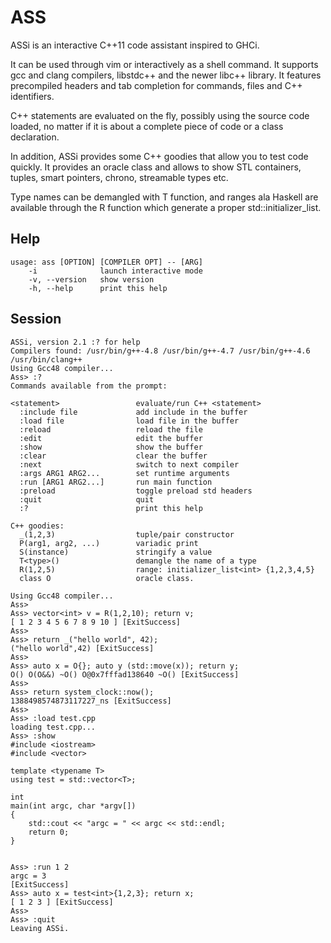 ASS
===

ASSi is an interactive C++11 code assistant inspired to GHCi. 

It can be used through vim or interactively as a shell command. It supports gcc and clang compilers, libstdc++ and the newer libc++ 
library. It features precompiled headers and tab completion for commands, files and C++ identifiers. 

C++ statements are evaluated on the fly, possibly using the source code loaded, no matter if it is about a complete piece of code or a class declaration.

In addition, ASSi provides some C++ goodies that allow you to test code quickly. It provides an oracle class and allows to show STL containers, 
tuples, smart pointers, chrono, streamable types etc. 

Type names can be demangled with T function, and ranges ala Haskell are available through the R function which
generate a proper std::initializer_list.


Help
----

    usage: ass [OPTION] [COMPILER OPT] -- [ARG]
        -i              launch interactive mode
        -v, --version   show version
        -h, --help      print this help


Session
-------
  
    ASSi, version 2.1 :? for help
    Compilers found: /usr/bin/g++-4.8 /usr/bin/g++-4.7 /usr/bin/g++-4.6 /usr/bin/clang++ 
    Using Gcc48 compiler...
    Ass> :?
    Commands available from the prompt:
    
    <statement>                 evaluate/run C++ <statement>
      :include file             add include in the buffer
      :load file                load file in the buffer
      :reload                   reload the file
      :edit                     edit the buffer
      :show                     show the buffer
      :clear                    clear the buffer
      :next                     switch to next compiler
      :args ARG1 ARG2...        set runtime arguments
      :run [ARG1 ARG2...]       run main function
      :preload                  toggle preload std headers
      :quit                     quit
      :?                        print this help
    
    C++ goodies:
      _(1,2,3)                  tuple/pair constructor
      P(arg1, arg2, ...)        variadic print
      S(instance)               stringify a value
      T<type>()                 demangle the name of a type
      R(1,2,5)                  range: initializer_list<int> {1,2,3,4,5}
      class O                   oracle class.
    
    Using Gcc48 compiler...
    Ass>
    Ass> vector<int> v = R(1,2,10); return v;
    [ 1 2 3 4 5 6 7 8 9 10 ] [ExitSuccess]
    Ass> 
    Ass> return _("hello world", 42);
    ("hello world",42) [ExitSuccess]
    Ass> 
    Ass> auto x = O{}; auto y (std::move(x)); return y;
    O() O(O&&) ~O() O@0x7fffad138640 ~O() [ExitSuccess]
    Ass> 
    Ass> return system_clock::now();
    1388498574873117227_ns [ExitSuccess]
    Ass>
    Ass> :load test.cpp 
    loading test.cpp...
    Ass> :show 
    #include <iostream>
    #include <vector>
    
    template <typename T>
    using test = std::vector<T>;
    
    int
    main(int argc, char *argv[])
    {
        std::cout << "argc = " << argc << std::endl;
        return 0;
    }
    
    
    Ass> :run 1 2
    argc = 3
    [ExitSuccess]
    Ass> auto x = test<int>{1,2,3}; return x;
    [ 1 2 3 ] [ExitSuccess]
    Ass>
    Ass> :quit
    Leaving ASSi. 
